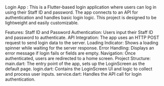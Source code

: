 Login App :
This is a Flutter-based login application where users can log in using their Staff ID and password. The app connects to an API for authentication and handles basic login logic. This project is designed to be lightweight and easily customizable.

Features:
Staff ID and Password Authentication: Users input their Staff ID and password to authenticate.
API Integration: The app uses an HTTP POST request to send login data to the server.
Loading Indicator: Shows a loading spinner while waiting for the server response.
Error Handling: Displays an error message if login fails or fields are empty.
Navigation: Once authenticated, users are redirected to a home screen.
Project Structure:
main.dart: The entry point of the app, sets up the LoginScreen as the default page.
login.dart: Contains the LoginScreen UI and logic to collect and process user inputs.
service.dart: Handles the API call for login authentication.



